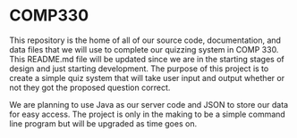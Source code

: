 # COMP330
This repository is the home of all of our source code, documentation, and data files that we will use to complete our quizzing system
in COMP 330. This README.md file will be updated since we are in the starting stages of design and just starting development. The
purpose of this project is to create a simple quiz system that will take user input and output whether or not they got the proposed
question correct.

We are planning to use Java as our server code and JSON to store our data for easy access. The project is only in the making to be a simple
command line program but will be upgraded as time goes on.
